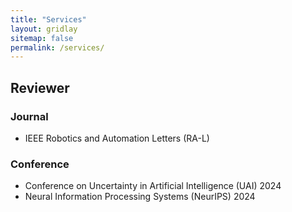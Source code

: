 ```yaml
---
title: "Services"
layout: gridlay
sitemap: false
permalink: /services/
---
```

<!-- ### Organization -->

<link rel="stylesheet" href="{{ '/assets/css/responsive.css' | relative_url }}">
<div class="jumbotron">

## Reviewer

<div class="research-area">

### Journal

- IEEE Robotics and Automation Letters (RA-L)
</div>


<div class="research-area">

### Conference

- Conference on Uncertainty in Artificial Intelligence (UAI) 2024
- Neural Information Processing Systems (NeurIPS) 2024

</div>

</div>
